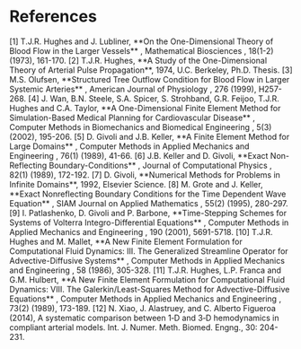 # References

<a id="ref-1"> 
[1] T.J.R. Hughes and J. Lubliner, **On the One-Dimensional Theory of Blood Flow in the Larger Vessels** , Mathematical Biosciences , 18(1-2) (1973), 161-170. 
</a>

<a id="ref-2"> 
[2] T.J.R. Hughes, **A Study of the One-Dimensional Theory of Arterial Pulse Propagation**, 1974, U.C. Berkeley, Ph.D. Thesis. </a>

<a id="ref-3"> 
[3] M.S. Olufsen, **Structured Tree Outflow Condition for Blood Flow in Larger Systemic Arteries** , American Journal of Physiology , 276 (1999), H257-268.
</a>

<a id="ref-4"> 
[4] J. Wan, B.N. Steele, S.A. Spicer, S. Strohband, G.R. Feijoo, T.J.R. Hughes and C.A. Taylor, **A One-Dimensional Finite Element Method for Simulation-Based Medical Planning for Cardiovascular Disease** , Computer Methods in Biomechanics and Biomedical Engineering , 5(3) (2002), 195-206.
</a>

<a id="ref-5"> 
[5] D. Givoli and J.B. Keller, **A Finite Element Method for Large Domains** , Computer Methods in Applied Mechanics and Engineering , 76(1) (1989), 41-66.
</a>

<a id="ref-6"> 
[6] J.B. Keller and D. Givoli, **Exact Non-Reflecting Boundary-Conditions** , Journal of Computational Physics , 82(1) (1989), 172-192.
</a>

<a id="ref-7"> 
[7] D. Givoli, **Numerical Methods for Problems in Infinite Domains**, 1992, Elsevier Science.
</a>

<a id="ref-8"> 
[8] M. Grote and J. Keller, **Exact Nonreflecting Boundary Conditions for the Time Dependent Wave Equation** , SIAM Journal on Applied Mathematics , 55(2) (1995), 280-297.
</a>

<a id="ref-9"> 
[9] I. Patlashenko, D. Givoli and P. Barbone, **Time-Stepping Schemes for Systems of Volterra Integro-Differential Equations** , Computer Methods in Applied Mechanics and Engineering , 190 (2001), 5691-5718.
</a>

<a id="ref-10"> 
[10] T.J.R. Hughes and M. Mallet, **A New Finite Element Formulation for Computational Fluid Dynamics: III. The Generalized Streamline Operator for Advective-Diffusive Systems** , Computer Methods in Applied Mechanics and Engineering , 58 (1986), 305-328.
</a>

<a id="ref-11"> 
[11] T.J.R. Hughes, L.P. Franca and G.M. Hulbert, **A New Finite Element Formulation for Computational Fluid Dynamics: VIII. The Galerkin/Least-Squares Method for Advective-Diffusive Equations** , Computer Methods in Applied Mechanics and Engineering , 73(2) (1989), 173-189.
</a>

<a id="ref-12">
[12] N. Xiao, J. Alastruey, and C. Alberto Figueroa (2014), A systematic comparison between 1‐D and 3‐D hemodynamics in compliant arterial models. Int. J. Numer. Meth. Biomed. Engng., 30: 204-231.
</a>

